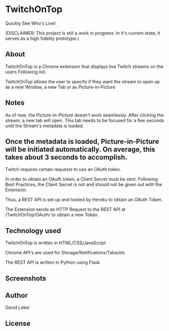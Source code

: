 # TwitchOnTop

Quickly See Who's Live!

(DISCLAIMER: This project is still a work in progress. In it's current state, it serves as a high fidelity prototype.)

## About

TwitchOnTop is a Chrome extension that displays live Twitch streams on the users Following list.

TwitchOnTop allows the user to specify if they want the stream to open up as a new Window, a new Tab or as Picture-in-Picture

## Notes

As of now, the Picture-in-Picture doesn't work seamlessly. After clicking the stream, a new tab will open. This tab needs to be focused for a few seconds until the Stream's metadata is loaded.

Once the metadata is loaded, Picture-in-Picture will be initiated automatically. On average, this takes about 3 seconds to accomplish.
---
Twitch requires certain requests to use an OAuth token.

In order to obtain an OAuth token, a Client Secret must be sent. Following Best Practices, the Client Secret is not and should not be given out with the Extension.

Thus, a REST API is set up and hosted by Heroku to obtain an OAuth Token. 

The Extension sends an HTTP Request to the REST API at /TwitchOnTop/OAuth/ to obtain a new Token.

## Technology used

TwitchOnTop is written in HTML/CSS/JavaScript

Chrome API's are used for Storage/Notifications/Tabs/etc

The REST API is written in Python using Flask

## Screenshots


## Author

David Lekei

## License
